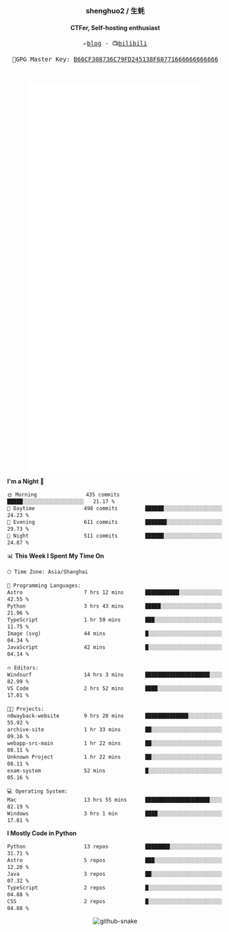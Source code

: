 <h3 align="center"> shenghuo2 / 生蚝 </h3>
<h4 align="center" >CTFer, Self-hosting enthusiast</h3>


<p align="center">
  <samp>
    ✍️<a href="https://blog.shenghuo2.top/">blog</a> -
    📺<a href="https://space.bilibili.com/85894935">bilibili</a>
  </samp>
</p>
<p align="center">
  <samp>
     🔐GPG Master Key: <a align="center" href="https://github.com/shenghuo2.gpg">B66CF308736C79FD245138F68771666666666666</a>
  </samp>
</p>
<br>
<p align="center">
  <a href="https://github.com/shenghuo2">
    <img width="400" align="top" src="https://github.com/shenghuo2/shenghuo2/blob/main/metrics.left.svg" />
  </a>
  <a href="https://github.com/shenghuo2">
    <img width="400" align="top" src="https://github.com/shenghuo2/shenghuo2/blob/main/metrics.right.svg" />
  </a>
</p>


<!--START_SECTION:waka-->
**I'm a Night 🦉** 

```text
🌞 Morning                435 commits         █████░░░░░░░░░░░░░░░░░░░░   21.17 % 
🌆 Daytime                498 commits         ██████░░░░░░░░░░░░░░░░░░░   24.23 % 
🌃 Evening                611 commits         ███████░░░░░░░░░░░░░░░░░░   29.73 % 
🌙 Night                  511 commits         ██████░░░░░░░░░░░░░░░░░░░   24.87 % 
```


📊 **This Week I Spent My Time On** 

```text
🕑︎ Time Zone: Asia/Shanghai

💬 Programming Languages: 
Astro                    7 hrs 12 mins       ███████████░░░░░░░░░░░░░░   42.55 % 
Python                   3 hrs 43 mins       █████░░░░░░░░░░░░░░░░░░░░   21.96 % 
TypeScript               1 hr 59 mins        ███░░░░░░░░░░░░░░░░░░░░░░   11.75 % 
Image (svg)              44 mins             █░░░░░░░░░░░░░░░░░░░░░░░░   04.34 % 
JavaScript               42 mins             █░░░░░░░░░░░░░░░░░░░░░░░░   04.14 % 

🔥 Editors: 
Windsurf                 14 hrs 3 mins       █████████████████████░░░░   82.99 % 
VS Code                  2 hrs 52 mins       ████░░░░░░░░░░░░░░░░░░░░░   17.01 % 

🐱‍💻 Projects: 
n0wayback-website        9 hrs 28 mins       ██████████████░░░░░░░░░░░   55.92 % 
archive-site             1 hr 33 mins        ██░░░░░░░░░░░░░░░░░░░░░░░   09.16 % 
webapp-src-main          1 hr 22 mins        ██░░░░░░░░░░░░░░░░░░░░░░░   08.11 % 
Unknown Project          1 hr 22 mins        ██░░░░░░░░░░░░░░░░░░░░░░░   08.11 % 
exam-system              52 mins             █░░░░░░░░░░░░░░░░░░░░░░░░   05.16 % 

💻 Operating System: 
Mac                      13 hrs 55 mins      █████████████████████░░░░   82.19 % 
Windows                  3 hrs 1 min         ████░░░░░░░░░░░░░░░░░░░░░   17.81 % 
```

**I Mostly Code in Python** 

```text
Python                   13 repos            ████████░░░░░░░░░░░░░░░░░   31.71 % 
Astro                    5 repos             ███░░░░░░░░░░░░░░░░░░░░░░   12.20 % 
Java                     3 repos             ██░░░░░░░░░░░░░░░░░░░░░░░   07.32 % 
TypeScript               2 repos             █░░░░░░░░░░░░░░░░░░░░░░░░   04.88 % 
CSS                      2 repos             █░░░░░░░░░░░░░░░░░░░░░░░░   04.88 % 
```




<!--END_SECTION:waka-->


<div align="center">
  <picture>
    <source media="(prefers-color-scheme: dark)" srcset="https://gist.githubusercontent.com/shenghuo2/bfce20b14ab0484cef03bae6e60e0b3a/raw/github-snake-dark.svg" />
    <source media="(prefers-color-scheme: light)" srcset="https://gist.githubusercontent.com/shenghuo2/bfce20b14ab0484cef03bae6e60e0b3a/raw/github-snake.svg" />
    <img alt="github-snake" src="https://gist.githubusercontent.com/shenghuo2/bfce20b14ab0484cef03bae6e60e0b3a/raw/github-snake.svg" />
  </picture>
</div>

<!--
**shenghuo2/shenghuo2** is a ✨ _special_ ✨ repository because its `README.md` (this file) appears on your GitHub profile.

Here are some ideas to get you started:

- 🔭 I’m currently working on ...
- 🌱 I’m currently learning ...
- 👯 I’m looking to collaborate on ...
- 🤔 I’m looking for help with ...
- 💬 Ask me about ...
- 📫 How to reach me: ...
- 😄 Pronouns: ...
- ⚡ Fun fact: ...
-->
